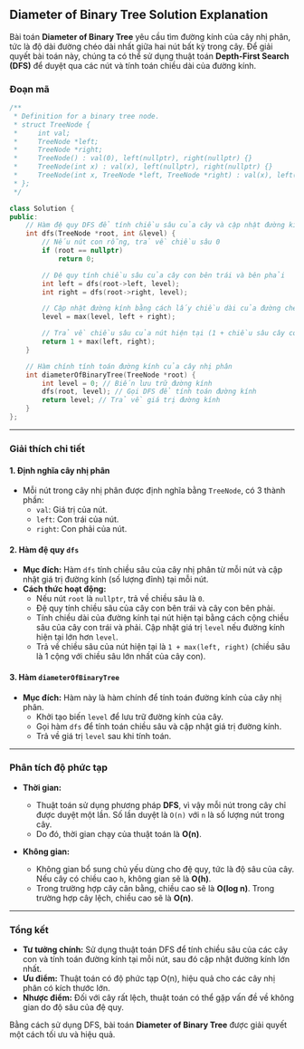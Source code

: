 ## Diameter of Binary Tree Solution Explanation

Bài toán **Diameter of Binary Tree** yêu cầu tìm đường kính của cây nhị phân, tức là độ dài đường chéo dài nhất giữa hai nút bất kỳ trong cây. Để giải quyết bài toán này, chúng ta có thể sử dụng thuật toán **Depth-First Search (DFS)** để duyệt qua các nút và tính toán chiều dài của đường kính.

### Đoạn mã

```cpp
/**
 * Definition for a binary tree node.
 * struct TreeNode {
 *     int val;
 *     TreeNode *left;
 *     TreeNode *right;
 *     TreeNode() : val(0), left(nullptr), right(nullptr) {}
 *     TreeNode(int x) : val(x), left(nullptr), right(nullptr) {}
 *     TreeNode(int x, TreeNode *left, TreeNode *right) : val(x), left(left), right(right) {}
 * };
 */

class Solution {
public:
    // Hàm đệ quy DFS để tính chiều sâu của cây và cập nhật đường kính
    int dfs(TreeNode *root, int &level) {
        // Nếu nút con rỗng, trả về chiều sâu 0
        if (root == nullptr)
            return 0;

        // Đệ quy tính chiều sâu của cây con bên trái và bên phải
        int left = dfs(root->left, level);
        int right = dfs(root->right, level);

        // Cập nhật đường kính bằng cách lấy chiều dài của đường chéo đi qua nút hiện tại
        level = max(level, left + right);

        // Trả về chiều sâu của nút hiện tại (1 + chiều sâu cây con sâu nhất)
        return 1 + max(left, right);
    }

    // Hàm chính tính toán đường kính của cây nhị phân
    int diameterOfBinaryTree(TreeNode *root) {
        int level = 0; // Biến lưu trữ đường kính
        dfs(root, level); // Gọi DFS để tính toán đường kính
        return level; // Trả về giá trị đường kính
    }
};
```

---

### Giải thích chi tiết

#### 1. Định nghĩa cây nhị phân

-   Mỗi nút trong cây nhị phân được định nghĩa bằng `TreeNode`, có 3 thành phần:
    -   `val`: Giá trị của nút.
    -   `left`: Con trái của nút.
    -   `right`: Con phải của nút.

#### 2. Hàm đệ quy `dfs`

-   **Mục đích:** Hàm `dfs` tính chiều sâu của cây nhị phân từ mỗi nút và cập nhật giá trị đường kính (số lượng đỉnh) tại mỗi nút.
-   **Cách thức hoạt động:**
    -   Nếu nút `root` là `nullptr`, trả về chiều sâu là `0`.
    -   Đệ quy tính chiều sâu của cây con bên trái và cây con bên phải.
    -   Tính chiều dài của đường kính tại nút hiện tại bằng cách cộng chiều sâu của cây con trái và phải. Cập nhật giá trị `level` nếu đường kính hiện tại lớn hơn `level`.
    -   Trả về chiều sâu của nút hiện tại là `1 + max(left, right)` (chiều sâu là 1 cộng với chiều sâu lớn nhất của cây con).

#### 3. Hàm `diameterOfBinaryTree`

-   **Mục đích:** Hàm này là hàm chính để tính toán đường kính của cây nhị phân.
    -   Khởi tạo biến `level` để lưu trữ đường kính của cây.
    -   Gọi hàm `dfs` để tính toán chiều sâu và cập nhật giá trị đường kính.
    -   Trả về giá trị `level` sau khi tính toán.

---

### Phân tích độ phức tạp

-   **Thời gian:**

    -   Thuật toán sử dụng phương pháp **DFS**, vì vậy mỗi nút trong cây chỉ được duyệt một lần. Số lần duyệt là `O(n)` với `n` là số lượng nút trong cây.
    -   Do đó, thời gian chạy của thuật toán là **O(n)**.

-   **Không gian:**
    -   Không gian bổ sung chủ yếu dùng cho đệ quy, tức là độ sâu của cây. Nếu cây có chiều cao `h`, không gian sẽ là **O(h)**.
    -   Trong trường hợp cây cân bằng, chiều cao sẽ là **O(log n)**. Trong trường hợp cây lệch, chiều cao sẽ là **O(n)**.

---

### Tổng kết

-   **Tư tưởng chính:** Sử dụng thuật toán DFS để tính chiều sâu của các cây con và tính toán đường kính tại mỗi nút, sau đó cập nhật đường kính lớn nhất.
-   **Ưu điểm:** Thuật toán có độ phức tạp O(n), hiệu quả cho các cây nhị phân có kích thước lớn.
-   **Nhược điểm:** Đối với cây rất lệch, thuật toán có thể gặp vấn đề về không gian do độ sâu của đệ quy.

Bằng cách sử dụng DFS, bài toán **Diameter of Binary Tree** được giải quyết một cách tối ưu và hiệu quả.
